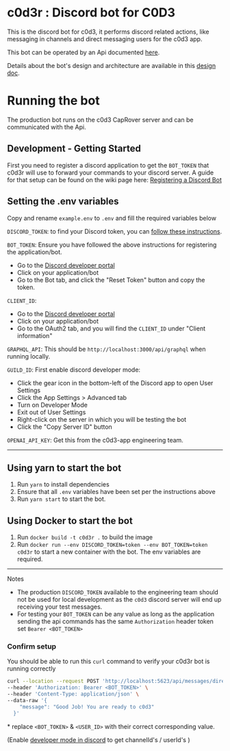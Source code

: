 # c0d3r : Discord bot for C0D3

This is the discord bot for c0d3, it performs discord related actions, like messaging in channels and direct messaging users for the c0d3 app.

This bot can be operated by an Api documented [here](https://github.com/garageScript/c0d3r/wiki/C0D3R-Api-Documentation).

Details about the bot's design and architecture are available in this [design doc](https://github.com/garageScript/c0d3r/issues/3).

# Running the bot

The production bot runs on the c0d3 CapRover server and can be communicated with the Api.

## Development - Getting Started

First you need to register a discord application to get the `BOT_TOKEN` that c0d3r will use to forward your commands to your discord server. A guide for that setup can be found on the wiki page here: [Registering a Discord Bot](https://github.com/garageScript/c0d3r/wiki/Registering-a-Discord-Bot#registering-a-discord-bot)

## Setting the .env variables

Copy and rename `example.env` to `.env` and fill the required variables below

`DISCORD_TOKEN`: to find your Discord token, you can [follow these instructions](https://www.androidauthority.com/get-discord-token-3149920/).

`BOT_TOKEN`: Ensure you have followed the above instructions for registering the application/bot.

- Go to the [Discord developer portal](https://discord.com/developers/applications)
- Click on your application/bot
- Go to the Bot tab, and click the "Reset Token" button and copy the token.

`CLIENT_ID`:

- Go to the [Discord developer portal](https://discord.com/developers/applications)
- Click on your application/bot
- Go to the OAuth2 tab, and you will find the `CLIENT_ID` under "Client information"

`GRAPHQL_API`: This should be `http://localhost:3000/api/graphql` when running locally.

`GUILD_ID`: First enable discord developer mode:

- Click the gear icon in the bottom-left of the Discord app to open User Settings
- Click the App Settings > Advanced tab
- Turn on Developer Mode
- Exit out of User Settings
- Right-click on the server in which you will be testing the bot
- Click the "Copy Server ID" button

`OPENAI_API_KEY`: Get this from the c0d3-app engineering team.

---

## Using yarn to start the bot

1. Run `yarn` to install dependencies
2. Ensure that all `.env` variables have been set per the instructions above
3. Run `yarn start` to start the bot.

## Using Docker to start the bot

1. Run `docker build -t c0d3r .` to build the image
2. Run `docker run --env DISCORD_TOKEN=token --env BOT_TOKEN=token c0d3r` to start a new container with the bot. The env variables are required.

---

Notes

- The production `DISCORD_TOKEN` available to the engineering team should not be used for local development as the `c0d3` discord server will end up receiving your test messages.
- For testing your `BOT_TOKEN` can be any value as long as the application sending the api commands has the same `Authorization` header token set `Bearer <BOT_TOKEN>`

### Confirm setup

You should be able to run this `curl` command to verify your c0d3r bot is running correctly

```bash
curl --location --request POST 'http://localhost:5623/api/messages/direct/<USER_ID>' \
--header 'Authorization: Bearer <BOT_TOKEN>' \
--header 'Content-Type: application/json' \
--data-raw '{
    "message": "Good Job! You are ready to c0d3"
  }'
```

\* replace `<BOT_TOKEN>` & `<USER_ID>` with their correct corresponding value.

(Enable [developer mode in discord](https://support.discord.com/hc/en-us/articles/206346498-Where-can-I-find-my-User-Server-Message-ID-) to get channelId's / userId's )
